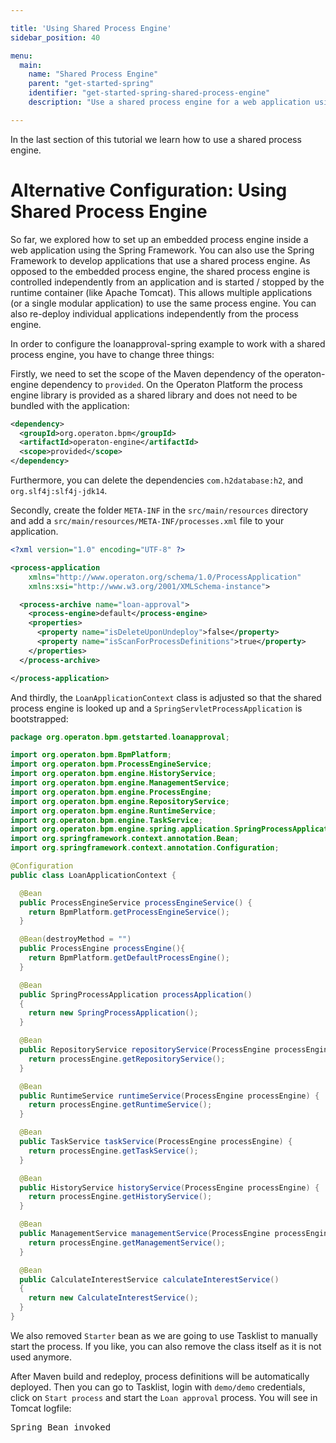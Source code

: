 ```yaml
---

title: 'Using Shared Process Engine'
sidebar_position: 40

menu:
  main:
    name: "Shared Process Engine"
    parent: "get-started-spring"
    identifier: "get-started-spring-shared-process-engine"
    description: "Use a shared process engine for a web application using the Spring Framework."

---
```


In the last section of this tutorial we learn how to use a shared process engine.


# Alternative Configuration: Using Shared Process Engine

So far, we explored how to set up an embedded process engine inside a web application using the
Spring Framework. You can also use the Spring Framework to develop applications that use a shared
process engine. As opposed to the embedded process engine, the shared process engine is controlled
independently from an application and is started / stopped by the runtime container (like Apache
Tomcat). This allows multiple applications (or a single modular application) to use the same process
engine. You can also re-deploy individual applications independently from the process engine.

In order to configure the loanapproval-spring example to work with a shared process engine, you
have to change three things:

Firstly, we need to set the scope of the Maven dependency of the operaton-engine dependency to
`provided`. On the Operaton Platform the process engine library is provided as a shared library
and does not need to be bundled with the application:

```xml
<dependency>
  <groupId>org.operaton.bpm</groupId>
  <artifactId>operaton-engine</artifactId>
  <scope>provided</scope>
</dependency>
```

Furthermore, you can delete the dependencies `com.h2database:h2`, and `org.slf4j:slf4j-jdk14`.

Secondly, create the folder `META-INF` in the `src/main/resources` directory and add a
`src/main/resources/META-INF/processes.xml` file to your application.

```xml
<?xml version="1.0" encoding="UTF-8" ?>

<process-application
    xmlns="http://www.operaton.org/schema/1.0/ProcessApplication"
    xmlns:xsi="http://www.w3.org/2001/XMLSchema-instance">

  <process-archive name="loan-approval">
    <process-engine>default</process-engine>
    <properties>
      <property name="isDeleteUponUndeploy">false</property>
      <property name="isScanForProcessDefinitions">true</property>
    </properties>
  </process-archive>

</process-application>
```

And thirdly, the `LoanApplicationContext` class is adjusted so that the shared process engine is
looked up and a `SpringServletProcessApplication` is bootstrapped:

```java
package org.operaton.bpm.getstarted.loanapproval;

import org.operaton.bpm.BpmPlatform;
import org.operaton.bpm.ProcessEngineService;
import org.operaton.bpm.engine.HistoryService;
import org.operaton.bpm.engine.ManagementService;
import org.operaton.bpm.engine.ProcessEngine;
import org.operaton.bpm.engine.RepositoryService;
import org.operaton.bpm.engine.RuntimeService;
import org.operaton.bpm.engine.TaskService;
import org.operaton.bpm.engine.spring.application.SpringProcessApplication;
import org.springframework.context.annotation.Bean;
import org.springframework.context.annotation.Configuration;

@Configuration
public class LoanApplicationContext {

  @Bean
  public ProcessEngineService processEngineService() {
    return BpmPlatform.getProcessEngineService();
  }

  @Bean(destroyMethod = "")
  public ProcessEngine processEngine(){
    return BpmPlatform.getDefaultProcessEngine();
  }

  @Bean
  public SpringProcessApplication processApplication()
  {
    return new SpringProcessApplication();
  }

  @Bean
  public RepositoryService repositoryService(ProcessEngine processEngine) {
    return processEngine.getRepositoryService();
  }

  @Bean
  public RuntimeService runtimeService(ProcessEngine processEngine) {
    return processEngine.getRuntimeService();
  }

  @Bean
  public TaskService taskService(ProcessEngine processEngine) {
    return processEngine.getTaskService();
  }

  @Bean
  public HistoryService historyService(ProcessEngine processEngine) {
    return processEngine.getHistoryService();
  }

  @Bean
  public ManagementService managementService(ProcessEngine processEngine) {
    return processEngine.getManagementService();
  }

  @Bean
  public CalculateInterestService calculateInterestService()
  {
    return new CalculateInterestService();
  }
}
```

We also removed `Starter` bean as we are going to use Tasklist to manually start the process.
If you like, you can also remove the class itself as it is not used anymore.

After Maven build and redeploy, process definitions will be automatically deployed. Then you
can go to Tasklist, login with `demo/demo` credentials, click on `Start process` and start
the `Loan approval` process.
You will see in Tomcat logfile:
<pre class="console">
Spring Bean invoked
</pre>